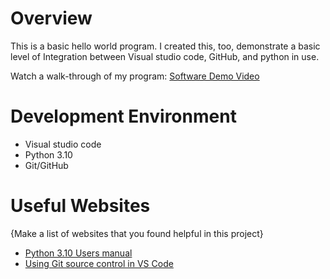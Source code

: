 # Overview

This is a basic hello world program. I created this, too, demonstrate a basic level of Integration between Visual studio code, GitHub, and python in use.

Watch a walk-through of my program: [Software Demo Video](https://youtu.be/M1xsghWcrE8)

# Development Environment
* Visual studio code
* Python 3.10
* Git/GitHub

# Useful Websites

{Make a list of websites that you found helpful in this project}
* [Python 3.10 Users manual](https://docs.python.org/3.10/)
* [Using Git source control in VS Code](https://code.visualstudio.com/docs/sourcecontrol/overview)